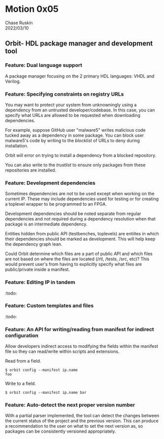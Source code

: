 # Motion 0x05
Chase Ruskin  
2022/03/10

## Orbit- HDL package manager and development tool

### Feature: Dual language support

A package manager focusing on the 2 primary HDL languages: VHDL and Verilog.

<!-- 
## Feature: Handling monorepositories

There are a few examples of open-source monorepositories out there; maybe due to a lack of a good package manager/registry system.
-->
### Feature: Specifying constraints on registry URLs

You may want to protect your system from unknowningly using a dependency from an
untrusted developer/codebase. In this case, you can specify what URLs are allowed to be requested when downloading dependencies.

For example, suppose GitHub user "malware5" writes malicious code tucked away as a dependency in some package. You can block user malware5's code by writing to the _blocklist_ of URLs to deny during installation.
<!--
``` ini
;; in settings.cfg file
[security]
blocklist = (
    github.com/malware5,
)
```
-->
Orbit will error on trying to install a dependency from a blocked repository.

You can also write to the _trustlist_ to ensure only packages from these repositories are installed.
<!--
``` ini
;; in settings.cfg file
[security]
trustlist = (
    gitlab.com/c-rus,
    github.com/uf-ece/eel4712.git,
)
```
-->
### Feature: Development dependencies

Sometimes dependencies are not to be used except when working on the current IP.
These may include dependencies used for testing or for creating a toplevel wrapper to be programmed to an FPGA.

Development dependencies should be noted separate from regular dependencies and not
required during a dependency resolution when that package is an intermediate dependency.

Entities hidden from public API (testbenches, toplevels) are entiites in which their dependencies should be marked as development. This will help keep the dependency graph lean.

Could Orbit determine which files are a part of public API and which files are not based on where the files are located (/rtl, /tests, /src, etc)? This would prevent user's from having to explicitly specify what files are public/private inside a manifest.
<!--
``` ini
;; in ip.cfg file
[ip.dependencies]
foo = 1.2.0
bar = 3.0.0

[ip.dependencies.dev]
baz = 2.8.3
```

``` ini
;; in ip.dep file
[ven.lib.foo]
ver = 1.2.0
sum = "124ad0f"
dev = yes

[ven.lib.bar]
ver = 3.0.0
sum = "ae4352f"
dev = no
```
-->

### Feature: Editing IP in tandem

:todo:

### Feature: Custom templates and files

:todo:

### Feature: An API for writing/reading from manifest for indirect configuration

Allow developers indirect access to modifying the fields within the manifest file so they can read/write within scripts and extensions.

Read from a field.
```
$ orbit config --manifest ip.name
foo
```

Write to a field.
```
$ orbit config --manifest ip.name bar
```

### Feature: Auto-detect the next proper version number

With a partial parser implemented, the tool can detect the changes between the current status of the project and the previous version. This can produce a recommendation to the user on what to set the next version as, so packages can be consistently versioned appropriately.